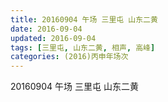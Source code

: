 ```yaml
---
title: 20160904 午场 三里屯 山东二黄
date: 2016-09-04
updated: 2016-09-04
tags: [三里屯, 山东二黄, 相声, 高峰] 
categories: (2016)丙申年场次 
---
```

20160904 午场 三里屯 山东二黄
